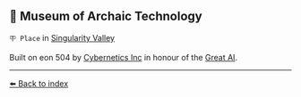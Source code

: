 ## 💾 Museum of Archaic Technology

`🪧 Place` in [Singularity Valley](../refs/singularity_valley.md)

Built on eon 504 by [Cybernetics Inc](../refs/cybernetics_inc.md) in honour of the [Great AI](../refs/great_ai.md).


----------
[⬅️ Back to index](../#50e0_s)